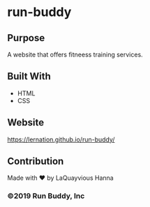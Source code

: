 # run-buddy

## Purpose

A website that offers fitneess training services.

## Built With

* HTML
* CSS

## Website

https://lernation.github.io/run-buddy/

## Contribution

Made with ❤️ by LaQuayvious Hanna

### ©️2019 Run Buddy, Inc
